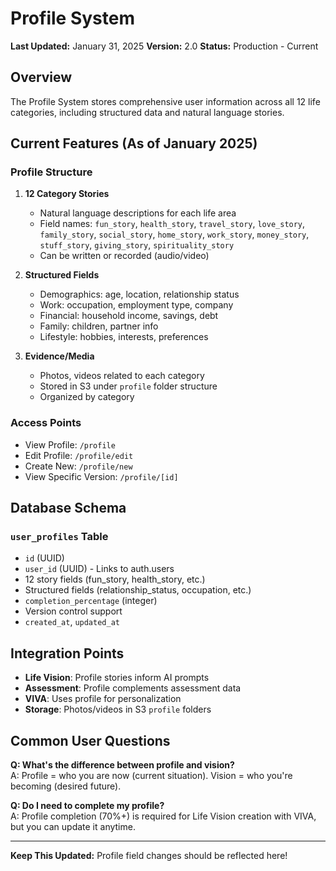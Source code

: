 # Profile System

**Last Updated:** January 31, 2025
**Version:** 2.0
**Status:** Production - Current

## Overview

The Profile System stores comprehensive user information across all 12 life categories, including structured data and natural language stories.

## Current Features (As of January 2025)

### Profile Structure

1. **12 Category Stories**
   - Natural language descriptions for each life area
   - Field names: `fun_story`, `health_story`, `travel_story`, `love_story`, `family_story`, `social_story`, `home_story`, `work_story`, `money_story`, `stuff_story`, `giving_story`, `spirituality_story`
   - Can be written or recorded (audio/video)

2. **Structured Fields**
   - Demographics: age, location, relationship status
   - Work: occupation, employment type, company
   - Financial: household income, savings, debt
   - Family: children, partner info
   - Lifestyle: hobbies, interests, preferences

3. **Evidence/Media**
   - Photos, videos related to each category
   - Stored in S3 under `profile` folder structure
   - Organized by category

### Access Points

- View Profile: `/profile`
- Edit Profile: `/profile/edit`
- Create New: `/profile/new`
- View Specific Version: `/profile/[id]`

## Database Schema

### `user_profiles` Table
- `id` (UUID)
- `user_id` (UUID) - Links to auth.users
- 12 story fields (fun_story, health_story, etc.)
- Structured fields (relationship_status, occupation, etc.)
- `completion_percentage` (integer)
- Version control support
- `created_at`, `updated_at`

## Integration Points

- **Life Vision**: Profile stories inform AI prompts
- **Assessment**: Profile complements assessment data
- **VIVA**: Uses profile for personalization
- **Storage**: Photos/videos in S3 `profile` folders

## Common User Questions

**Q: What's the difference between profile and vision?**  
A: Profile = who you are now (current situation). Vision = who you're becoming (desired future).

**Q: Do I need to complete my profile?**  
A: Profile completion (70%+) is required for Life Vision creation with VIVA, but you can update it anytime.

---

**Keep This Updated:** Profile field changes should be reflected here!
